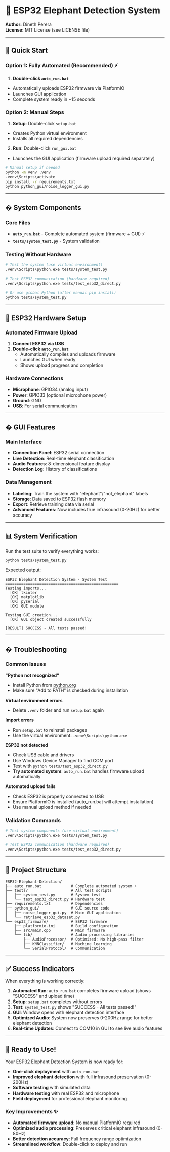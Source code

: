 # 🐘 ESP32 Elephant Detection System

**Author:** Dineth Perera  
**License:** MIT License (see LICENSE file)

---

## 🚀 Quick Start


### Option 1: Fully Automated (Recommended) ⚡
1. **Double-click `auto_run.bat`**
  - Automatically uploads ESP32 firmware via PlatformIO
  - Launches GUI application
  - Complete system ready in ~15 seconds

### Option 2: Manual Steps
1. **Setup**: Double-click `setup.bat`
  - Creates Python virtual environment
  - Installs all required dependencies
2. **Run**: Double-click `run_gui.bat`
  - Launches the GUI application (firmware upload required separately)

```bash
# Manual setup if needed
python -m venv .venv
.venv\Scripts\activate
pip install -r requirements.txt
python python_gui/noise_logger_gui.py
```

---

## � System Components


### Core Files
- **`auto_run.bat`** - Complete automated system (firmware + GUI) ⚡
- **`tests/system_test.py`** - System validation

### Testing Without Hardware
```bash
# Test the system (use virtual environment)
.venv\Scripts\python.exe tests/system_test.py

# Test ESP32 communication (hardware required)
.venv\Scripts\python.exe tests/test_esp32_direct.py

# Or use global Python (after manual pip install)
python tests/system_test.py
```

---

## 🔧 ESP32 Hardware Setup

### Automated Firmware Upload 
1. **Connect ESP32 via USB**
2. **Double-click `auto_run.bat`**
   - Automatically compiles and uploads firmware
   - Launches GUI when ready
   - Shows upload progress and completion


### Hardware Connections
- **Microphone**: GPIO34 (analog input)
- **Power**: GPIO33 (optional microphone power)
- **Ground**: GND
- **USB**: For serial communication

---

## �️ GUI Features

### Main Interface
- **Connection Panel**: ESP32 serial connection
- **Live Detection**: Real-time elephant classification
- **Audio Features**: 8-dimensional feature display
- **Detection Log**: History of classifications

### Data Management
- **Labeling**: Train the system with "elephant"/"not_elephant" labels
- **Storage**: Data saved to ESP32 flash memory
- **Export**: Retrieve training data via serial
- **Advanced Features**: Now includes true infrasound (0-20Hz) for better accuracy

---


## 📊 System Verification

Run the test suite to verify everything works:
```bash
python tests/system_test.py
```

Expected output:
```
ESP32 Elephant Detection System - System Test
==================================================
Testing imports...
  [OK] tkinter
  [OK] matplotlib
  [OK] pyserial
  [OK] GUI module

Testing GUI creation...
  [OK] GUI object created successfully

[RESULT] SUCCESS - All tests passed!
```

---

## � Troubleshooting

### Common Issues

**"Python not recognized"**
- Install Python from [python.org](https://python.org)
- Make sure "Add to PATH" is checked during installation

**Virtual environment errors**
- Delete `.venv` folder and run `setup.bat` again

**Import errors**
- Run `setup.bat` to reinstall packages
- Use the virtual environment: `.venv\Scripts\python.exe`

**ESP32 not detected**
- Check USB cable and drivers
- Use Windows Device Manager to find COM port
- Test with `python tests/test_esp32_direct.py`
- **Try automated system**: `auto_run.bat` handles firmware upload automatically

**Automated upload fails**
- Check ESP32 is properly connected to USB
- Ensure PlatformIO is installed (auto_run.bat will attempt installation)
- Use manual upload method if needed

### Validation Commands
```bash
# Test system components (use virtual environment)
.venv\Scripts\python.exe tests/system_test.py

# Test ESP32 communication (hardware required)
.venv\Scripts\python.exe tests/test_esp32_direct.py
```

---

## 📁 Project Structure

```
ESP32-Elephant-Detection/
├── auto_run.bat             # Complete automated system ⚡
├── tests/                   # All test scripts
│   ├── system_test.py       # System test
│   └── test_esp32_direct.py # Hardware test
├── requirements.txt         # Dependencies
├── python_gui/              # GUI source code
│   ├── noise_logger_gui.py  # Main GUI application
│   └── retrieve_esp32_dataset.py
└── esp32_firmware/          # ESP32 firmware
    ├── platformio.ini       # Build configuration
    ├── src/main.cpp         # Main firmware
    └── lib/                 # Audio processing libraries
        ├── AudioProcessor/  # Optimized: No high-pass filter
        ├── KNNClassifier/   # Machine learning
        └── SerialProtocol/  # Communication
```

---

## ✅ Success Indicators

When everything is working correctly:

1. **Automated Run**: `auto_run.bat` completes firmware upload (shows "SUCCESS" and upload time)
2. **Setup**: `setup.bat` completes without errors
3. **Test**: `system_test.py` shows "SUCCESS - All tests passed!"
4. **GUI**: Window opens with elephant detection interface
5. **Optimized Audio**: System now preserves 0-200Hz range for better elephant detection
6. **Real-time Updates**: Connect to COM10 in GUI to see live audio features

---

## 🎉 Ready to Use!

Your ESP32 Elephant Detection System is now ready for:
- **One-click deployment** with `auto_run.bat`
- **Improved elephant detection** with full infrasound preservation (0-200Hz)
- **Software testing** with simulated data
- **Hardware testing** with real ESP32 and microphone  
- **Field deployment** for professional elephant monitoring

### Key Improvements ✨
- **Automated firmware upload**: No manual PlatformIO required
- **Optimized audio processing**: Preserves critical elephant infrasound (0-80Hz)
- **Better detection accuracy**: Full frequency range optimization
- **Streamlined workflow**: Double-click to deploy and run
